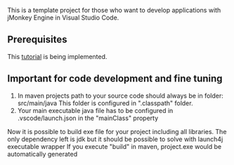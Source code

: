 This is a template project for those who want to develop applications with jMonkey Engine in Visual Studio Code.

## Prerequisites

This [tutorial](https://code.visualstudio.com/docs/languages/java) is being implemented.

## Important for code development and fine tuning

1.  In maven projects path to your source code should always be in folder: src/main/java
    This folder is configured in ".classpath" folder.
1.  Your main executable java file has to be configured in .vscode/launch.json in the "mainClass" property

Now it is possible to build exe file for your project including all libraries.
The only dependency left is jdk but it should be possible to solve with launch4j executable wrapper
If you execute "build" in maven, project.exe would be automatically generated
